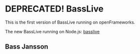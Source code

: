 # DEPRECATED! BassLive

This is the first version of BassLive running on openFrameworks.

The new BassLive running on Node.js: [basslive](https://github.com/bassjansson/basslive)

## Bass Jansson
